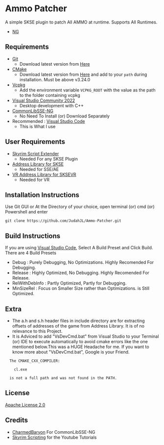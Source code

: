 # Ammo Patcher
A simple SKSE plugin to patch All AMMO at runtime. Supports All Runtimes.

- [NG](https://www.nexusmods.com/skyrimspecialedition/mods/109061/)

## Requirements

- [Git](https://git-scm.com/)
  - Download latest version from [Here](https://git-scm.com/downloads)
- [CMake](https://cmake.org/)
  - Download latest version from [Here](https://cmake.org/download/) and add to your `path` during installation. Must be above v3.24.0
- [Vcpkg](https://github.com/microsoft/vcpkg)
  - Add the environment variable `VCPKG_ROOT` with the value as the path to the folder containing vcpkg
- [Visual Studio Community 2022](https://visualstudio.microsoft.com/)
  - Desktop development with C++
- [CommonLibSSE-NG](https://github.com/CharmedBaryon/CommonLibSSE-NG)
  - No Need To Install (or) Download Separately
- Recommended : [Visual Studio Code](https://code.visualstudio.com/0)
  - This is What I use
  
## User Requirements
- [Skyrim Script Extender](https://skse.silverlock.org/)
  - Needed For any SKSE Plugin
- [Address Library for SKSE](https://www.nexusmods.com/skyrimspecialedition/mods/32444)
  - Needed for SSE/AE
- [VR Address Library for SKSEVR](https://www.nexusmods.com/skyrimspecialedition/mods/58101)
  - Needed for VR

## Installation Instructions
Use Git GUI or At the Directory of your choice, open terminal (or) cmd (or) Powershell and enter
```
git clone https://github.com/JudahJL/Ammo-Patcher.git
```

## Build Instructions
If you are using [Visual Studio Code](https://code.visualstudio.com/0), Select A Build Preset and Click Build. There are 4 Build Presets
- Debug : Purely Debugging, No Optimizations. Highly Recomended For Debugging.
- Release : Highly Optimized, No Debugging. Highly Recomended For Release.
- RelWithDebInfo : Partly Optimized, Partly for Debugging.
- MinSizeRel : Focus on Smaller Size rather than Optimizations. is Still Optimized.

## Extra
- The a.h and s.h header files in include directory are for extracting offsets of addresses of the game from Address Library. It is of no relevance to this Project.
- It is Adviced to add "VsDevCmd.bat" from Visual Studio to your Terminal (or) IDE to execute automatically to avoid cmake errors like the one mentioned below.This was a HUGE Headache for me. If you want to know more about "VsDevCmd.bat", Google is your Friend.
```
  The CMAKE_CXX_COMPILER:

    cl.exe

  is not a full path and was not found in the PATH.
``` 

## License

[Apache License 2.0](LICENSE)

## Credits
- [CharmedBaryon](https://github.com/CharmedBaryon) For CommonLibSSE-NG
- [Skyrim Scripting](https://github.com/SkyrimScriptinghttps://github.com/SkyrimScripting) for the Youtube Tutorials
